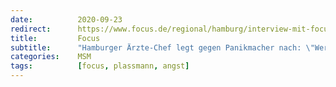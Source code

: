 ```yaml
---
date:          2020-09-23
redirect:      https://www.focus.de/regional/hamburg/interview-mit-focus-online-hamburger-aerzte-chef-legt-gegen-virus-panikmacher-nach-es-ist-immer-ganz-ganz-schlimm_id_12459301.html
title:         Focus
subtitle:      "Hamburger Ärzte-Chef legt gegen Panikmacher nach: \"Wer infiziert ist, ist nicht krank\""
categories:    MSM
tags:          [focus, plassmann, angst]
---
```

